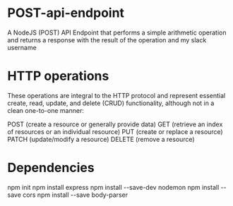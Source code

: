 # POST-api-endpoint
A NodeJS (POST) API Endpoint that performs a simple arithmetic operation and returns a response with the result of the operation and my slack username

# HTTP operations
These operations are integral to the HTTP protocol and represent essential create, read, update, and delete (CRUD) functionality, although not in a clean one-to-one manner:

POST (create a resource or generally provide data)
GET (retrieve an index of resources or an individual resource)
PUT (create or replace a resource)
PATCH (update/modify a resource)
DELETE (remove a resource)

# Dependencies
npm init
npm install express
npm install --save-dev nodemon 
npm install --save cors
npm install --save body-parser
